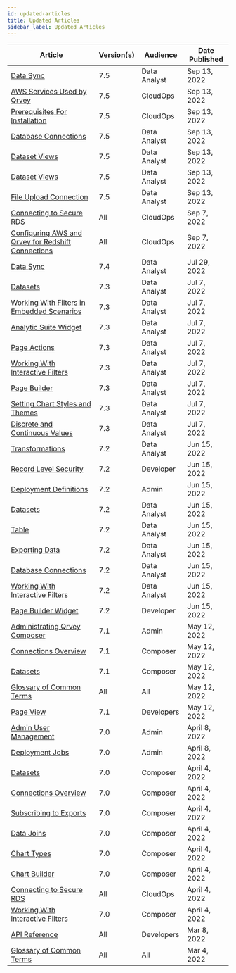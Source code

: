 ```yaml
---
id: updated-articles
title: Updated Articles
sidebar_label: Updated Articles
---
```

<div style={{textAlign: "justify"}}>

| **Article** | **Version(s)** |**Audience**|  **Date Published** |
| --- | --- | --- |--- |
|[Data Sync](../ui-docs/datasets/data-sync.md)|7.5|Data Analyst| Sep 13, 2022|
|[AWS Services Used by Qrvey](../get-started/aws-services-qrvey.md)|7.5|CloudOps| Sep 13, 2022|
|[Prerequisites For Installation](../get-started/prerequisites-for-installation.md)|7.5|CloudOps| Sep 13, 2022|
|[Database Connections](../ui-docs/datasets/databases.md)|7.5|Data Analyst| Sep 13, 2022|
|[Dataset Views](../ui-docs/datasets/dataset-views.md)|7.5|Data Analyst| Sep 13, 2022|
|[Dataset Views](../ui-docs/datasets/dataset-views.md)|7.5|Data Analyst| Sep 13, 2022|
|[File Upload Connection](../ui-docs/datasets/csv.md)|7.5|Data Analyst| Sep 13, 2022|
|[Connecting to Secure RDS](../aws/connect-instance.md)|All|CloudOps| Sep 7, 2022|
|[Configuring AWS and Qrvey for Redshift Connections](../get-started/redshift.md)|All|CloudOps| Sep 7, 2022|
|[Data Sync](../ui-docs/datasets/data-sync.md)|7.4|Data Analyst| Jul 29, 2022|
|[Datasets](../ui-docs/datasets/datasets.md)|7.3|Data Analyst| Jul 7, 2022|
|[Working With Filters in Embedded Scenarios](../embedding/widgets/filters-embedded-scenarios.md)|7.3|Data Analyst| Jul 7, 2022|
|[Analytic Suite Widget](../embedding/widgets/analytics/analytic-suite.md)|7.3|Data Analyst| Jul 7, 2022|
|[Page Actions](../ui-docs/builders/page_actions.md)|7.3|Data Analyst| Jul 7, 2022|
|[Working With Interactive Filters](../ui-docs/filtering-data/working-with-filters.md)|7.3|Data Analyst| Jul 7, 2022|
|[Page Builder](../ui-docs/builders/pages.md)|7.3|Data Analyst| Jul 7, 2022|
|[Setting Chart Styles and Themes](../ui-docs/chart-builder/setting-chart-styles.md)|7.3|Data Analyst| Jul 7, 2022|
|[Discrete and Continuous Values](../ui-docs/chart-builder/disc-cont.md)|7.3|Data Analyst| Jul 7, 2022
|[Transformations](../ui-docs/datasets/transformations.md)|7.2|Data Analyst| Jun 15, 2022
|[Record Level Security](../admin/record-level-security.md)|7.2|Developer| Jun 15, 2022|
|[Deployment Definitions](../admin/content-deployment/definitions.md)|7.2|Admin| Jun 15, 2022|
|[Datasets](../ui-docs/datasets/datasets.md)|7.2|Data Analyst| Jun 15, 2022|
|[Table](../ui-docs/dataviews/chart-types/table.md)|7.2|Data Analyst| Jun 15, 2022|
|[Exporting Data](../ui-docs/dataviews/exporting.md)|7.2|Data Analyst| Jun 15, 2022|
|[Database Connections](../ui-docs/datasets/databases.md)|7.2|Data Analyst| Jun 15, 2022|
|[Working With Interactive Filters](../ui-docs/filtering-data/working-with-filters.md)|7.2|Data Analyst| Jun 15, 2022|
|[Page Builder Widget](../ui-docs/builders/pages.md)|7.2|Developer| Jun 15, 2022|
|[Administrating Qrvey Composer](../admin/admin-managing-users.md)|7.1|Admin| May 12, 2022|
|[Connections Overview](../ui-docs/datasets/connectors.md)|7.1|Composer| May 12, 2022|
|[Datasets](../ui-docs/datasets/datasets.md)|7.1|Composer|May 12, 2022|
|[Glossary of Common Terms](../get-started/glossary.md)|All|All| May 12, 2022|
|[Page View](../embedding/widgets/app-building/page-view.md)|7.1|Developers|May 12, 2022|
|[Admin User Management](../admin/admin-managing-users.md)|7.0|Admin|April 8, 2022|
|[Deployment Jobs](../admin/content-deployment/jobs.md)|7.0|Admin| April 8, 2022|
|[Datasets](../ui-docs/datasets/datasets.md)|7.0|Composer| April 4, 2022||
|[Connections Overview](../ui-docs/datasets/connectors.md)|7.0|Composer| April 4, 2022|
|[Subscribing to Exports](../ui-docs/subscriptions/subscribing-exports.md)|7.0|Composer| April 4, 2022|
|[Data Joins](../ui-docs/datasets/joins.md)|7.0|Composer| April 4, 2022|
|[Chart Types](../ui-docs/dataviews/chart-types/bar.md)|7.0|Composer| April 4, 2022|
|[Chart Builder](../ui-docs/chart-builder/overview.md)|7.0|Composer| April 4, 2022|
|[Connecting to Secure RDS](../aws/connect-instance.md)|All| CloudOps| April 4, 2022|
|[Working With Interactive Filters](../ui-docs/filtering-data/working-with-filters.md)|7.0| Composer| April 4, 2022|
|<a href="https://tinyurl.com/atuznk6u" target="_blank">API Reference</a>|All|Developers|Mar 8, 2022|
|[Glossary of Common Terms](../get-started/glossary.md)|All|All|Mar 4, 2022|



</div>

